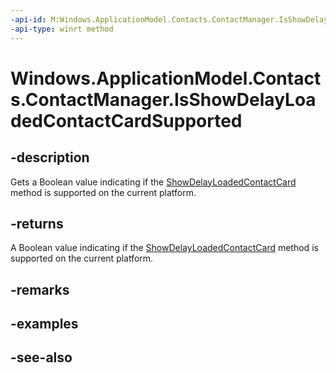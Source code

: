 ```yaml
---
-api-id: M:Windows.ApplicationModel.Contacts.ContactManager.IsShowDelayLoadedContactCardSupported
-api-type: winrt method
---
```


<!-- Method syntax
public bool IsShowDelayLoadedContactCardSupported()
-->

# Windows.ApplicationModel.Contacts.ContactManager.IsShowDelayLoadedContactCardSupported

## -description
Gets a Boolean value indicating if the [ShowDelayLoadedContactCard](contactmanager_showdelayloadedcontactcard.md) method is supported on the current platform.

## -returns
A Boolean value indicating if the [ShowDelayLoadedContactCard](contactmanager_showdelayloadedcontactcard.md) method is supported on the current platform.

## -remarks

## -examples

## -see-also
